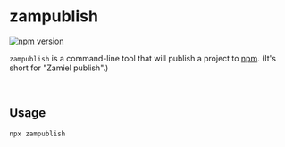 # zampublish

<!-- markdownlint-disable MD033 -->

[![npm version](https://img.shields.io/npm/v/zamts.svg)](https://www.npmjs.com/package/zamts)

`zampublish` is a command-line tool that will publish a project to [npm](https://www.npmjs.com/). (It's short for "Zamiel publish".)

<br>

## Usage

```sh
npx zampublish
```

<br>
